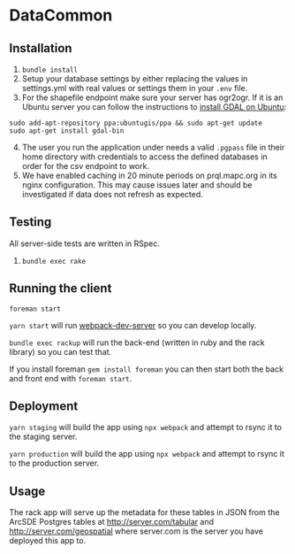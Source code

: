 # DataCommon

## Installation
1. `bundle install`
2. Setup your database settings by either replacing the values in settings.yml with real values or settings them in your `.env` file.
3. For the shapefile endpoint make sure your server has ogr2ogr. If it is an Ubuntu server you can follow the instructions to [install GDAL on Ubuntu](http://www.sarasafavi.com/installing-gdalogr-on-ubuntu.html):
```
sudo add-apt-repository ppa:ubuntugis/ppa && sudo apt-get update
sudo apt-get install gdal-bin
```
4. The user you run the application under needs a valid `.pgpass` file in their home directory with credentials to access the defined databases in order for the csv endpoint to work.
5. We have enabled caching in 20 minute periods on prql.mapc.org in its nginx configuration. This may cause issues later and should be investigated if data does not refresh as expected.

## Testing
All server-side tests are written in RSpec.
1. `bundle exec rake`

## Running the client
```
foreman start
```

`yarn start` will run [webpack-dev-server](https://github.com/webpack/webpack-dev-server) so you can develop locally.

`bundle exec rackup` will run the back-end (written in ruby and the rack library) so you can test that.

If you install foreman `gem install foreman` you can then start both the back and front end with `foreman start`.

## Deployment
`yarn staging` will build the app using `npx webpack` and attempt to rsync it to the staging server.

`yarn production` will build the app using `npx webpack` and attempt to rsync it to the production server.

## Usage

The rack app will serve up the metadata for these tables in JSON from the ArcSDE Postgres tables at http://server.com/tabular and http://server.com/geospatial where server.com is the server you have deployed this app to.

